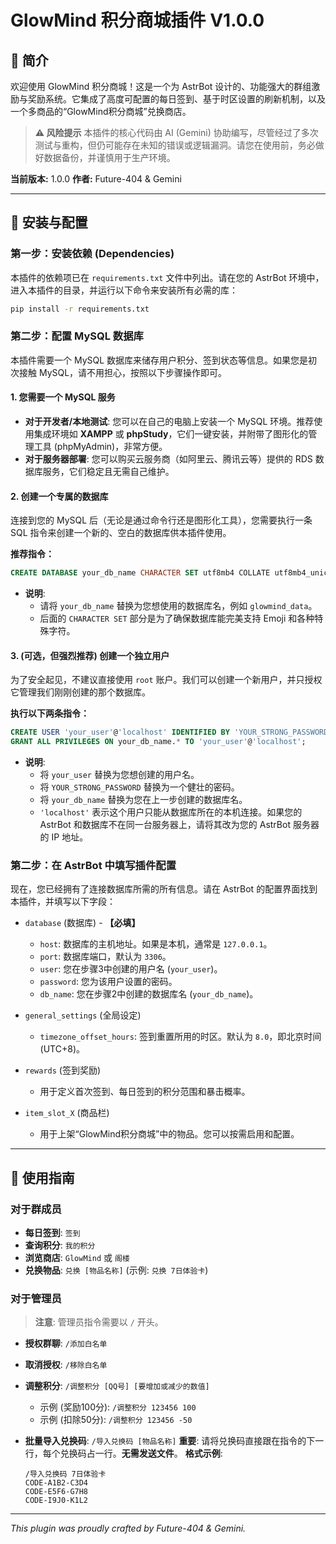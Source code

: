 # GlowMind 积分商城插件 V1.0.0

## 📖 简介

欢迎使用 GlowMind 积分商城！这是一个为 AstrBot 设计的、功能强大的群组激励与奖励系统。它集成了高度可配置的每日签到、基于时区设置的刷新机制，以及一个多商品的“GlowMind积分商城”兑换商店。

> **⚠️ 风险提示**
> 本插件的核心代码由 AI (Gemini) 协助编写，尽管经过了多次测试与重构，但仍可能存在未知的错误或逻辑漏洞。请您在使用前，务必做好数据备份，并谨慎用于生产环境。

**当前版本:** 1.0.0
**作者:** Future-404 & Gemini

---

## 🔧 安装与配置

### **第一步：安装依赖 (Dependencies)**

本插件的依赖项已在 `requirements.txt` 文件中列出。请在您的 AstrBot 环境中，进入本插件的目录，并运行以下命令来安装所有必需的库：

```bash
pip install -r requirements.txt
```

### **第二步：配置 MySQL 数据库**

本插件需要一个 MySQL 数据库来储存用户积分、签到状态等信息。如果您是初次接触 MySQL，请不用担心，按照以下步骤操作即可。

#### 1. 您需要一个 MySQL 服务

*   **对于开发者/本地测试**: 您可以在自己的电脑上安装一个 MySQL 环境。推荐使用集成环境如 **XAMPP** 或 **phpStudy**，它们一键安装，并附带了图形化的管理工具 (phpMyAdmin)，非常方便。
*   **对于服务器部署**: 您可以购买云服务商（如阿里云、腾讯云等）提供的 RDS 数据库服务，它们稳定且无需自己维护。

#### 2. 创建一个专属的数据库

连接到您的 MySQL 后（无论是通过命令行还是图形化工具），您需要执行一条 SQL 指令来创建一个新的、空白的数据库供本插件使用。

**推荐指令：**
```sql
CREATE DATABASE your_db_name CHARACTER SET utf8mb4 COLLATE utf8mb4_unicode_ci;
```
*   **说明**: 
    *   请将 `your_db_name` 替换为您想使用的数据库名，例如 `glowmind_data`。
    *   后面的 `CHARACTER SET` 部分是为了确保数据库能完美支持 Emoji 和各种特殊字符。

#### 3. (可选，但强烈推荐) 创建一个独立用户

为了安全起见，不建议直接使用 `root` 账户。我们可以创建一个新用户，并只授权它管理我们刚刚创建的那个数据库。

**执行以下两条指令：**
```sql
CREATE USER 'your_user'@'localhost' IDENTIFIED BY 'YOUR_STRONG_PASSWORD';
GRANT ALL PRIVILEGES ON your_db_name.* TO 'your_user'@'localhost';
```
*   **说明**:
    *   将 `your_user` 替换为您想创建的用户名。
    *   将 `YOUR_STRONG_PASSWORD` 替换为一个健壮的密码。
    *   将 `your_db_name` 替换为您在上一步创建的数据库名。
    *   `'localhost'` 表示这个用户只能从数据库所在的本机连接。如果您的 AstrBot 和数据库不在同一台服务器上，请将其改为您的 AstrBot 服务器的 IP 地址。

### **第二步：在 AstrBot 中填写插件配置**

现在，您已经拥有了连接数据库所需的所有信息。请在 AstrBot 的配置界面找到本插件，并填写以下字段：

*   `database` (数据库) - **【必填】**
    *   `host`: 数据库的主机地址。如果是本机，通常是 `127.0.0.1`。
    *   `port`: 数据库端口，默认为 `3306`。
    *   `user`: 您在步骤3中创建的用户名 (`your_user`)。
    *   `password`: 您为该用户设置的密码。
    *   `db_name`: 您在步骤2中创建的数据库名 (`your_db_name`)。

*   `general_settings` (全局设定)
    *   `timezone_offset_hours`: 签到重置所用的时区。默认为 `8.0`，即北京时间 (UTC+8)。

*   `rewards` (签到奖励)
    *   用于定义首次签到、每日签到的积分范围和暴击概率。

*   `item_slot_X` (商品栏)
    *   用于上架“GlowMind积分商城”中的物品。您可以按需启用和配置。

---

## 🚀 使用指南

### 对于群成员

- **每日签到**: `签到`
- **查询积分**: `我的积分`
- **浏览商店**: `GlowMind` 或 `阁楼`
- **兑换物品**: `兑换 [物品名称]` (示例: `兑换 7日体验卡`)

### 对于管理员

> **注意**: 管理员指令需要以 `/` 开头。

- **授权群聊**: `/添加白名单`
- **取消授权**: `/移除白名单`
- **调整积分**: `/调整积分 [QQ号] [要增加或减少的数值]`
  - 示例 (奖励100分): `/调整积分 123456 100`
  - 示例 (扣除50分): `/调整积分 123456 -50`

- **批量导入兑换码**: `/导入兑换码 [物品名称]`
  **重要**: 请将兑换码直接跟在指令的下一行，每个兑换码占一行。**无需发送文件**。
  **格式示例**:
  ```
  /导入兑换码 7日体验卡
  CODE-A1B2-C3D4
  CODE-E5F6-G7H8
  CODE-I9J0-K1L2
  ```

---

*This plugin was proudly crafted by Future-404 & Gemini.*
